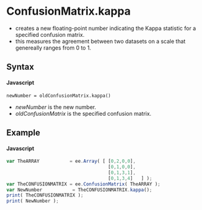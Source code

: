 # ConfusionMatrix.kappa
- creates a new floating-point number indicating the Kappa statistic for a specified confusion matrix.
- this measures the agreement between two datasets on a scale that genereally ranges from 0 to 1.
       
## Syntax

#### Javascript

```
newNumber = oldConfusionMatrix.kappa()
```
- *newNumber* is the new number.
- *oldConfusionMatrix* is the specified confusion matrix.

## Example

#### Javascript
```javascript
var TheARRAY           = ee.Array( [ [0,2,0,0],  
                                     [0,1,0,0],  
                                     [0,1,3,1], 
                                     [0,1,3,4]   ] ); 
var TheCONFUSIONMATRIX = ee.ConfusionMatrix( TheARRAY ); 
var NewNumber           = TheCONFUSIONMATRIX.kappa(); 
print( TheCONFUSIONMATRIX ); 
print( NewNumber ); 
```
